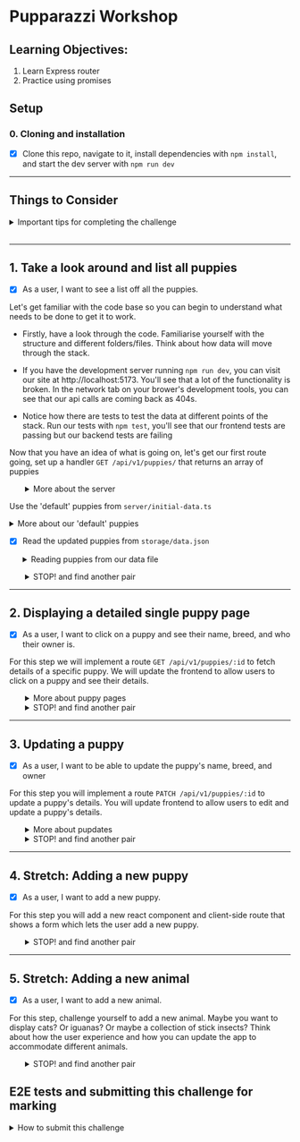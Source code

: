 # Pupparazzi Workshop

## Learning Objectives:

1. Learn Express router
2. Practice using promises

## Setup

### 0. Cloning and installation

- [x] Clone this repo, navigate to it, install dependencies with `npm install`, and start the dev server with `npm run dev`

---

## Things to Consider

<details>
  <summary>Important tips for completing the challenge</summary>

1. The order of routes is important. When your app is running, the first one that matches will be used. So if you have a `/:id` route before an `/edit` route, a request to `/edit` will choose the `/:id` route and the value of `req.params.id` will be `"edit"`.
1. There can only be one server response (e.g. `res.send()` or `res.json()`) per request. If you have multiple potential responses (like a success and an error response) make sure to write your logic so that the route responds appropriately.
1. Make sure to `JSON.parse` and `JSON.stringify` when reading/writing JSON data.
1. Don't forget to handle errors when your promises fail using `try { } catch (e) { }`
1. When in doubt check the [node `fs/promises` documentation](https://nodejs.org/api/fs.html#promises-api)
</details>
<br />

---

## 1. Take a look around and list all puppies

- [x] As a user, I want to see a list off all the puppies.

Let's get familiar with the code base so you can begin to understand what needs to be done to get it to work.

- Firstly, have a look through the code. Familiarise yourself with the structure and different folders/files. Think about how data will move through the stack.

- If you have the development server running `npm run dev`, you can visit our site at http://localhost:5173. You'll see that a lot of the functionality is broken. In the network tab on your brower's development tools, you can see that our api calls are coming back as 404s.

- Notice how there are tests to test the data at different points of the stack. Run our tests with `npm test`, you'll see that our frontend tests are passing but our backend tests are failing

Now that you have an idea of what is going on, let's get our first route going, set up a handler `GET /api/v1/puppies/` that returns an array of puppies

  <details style="padding-left: 2em">
    <summary>More about the server</summary>

Create a new file at `server/routes/puppies.ts`. We'll put all our puppy related routes in here.

In Express, we can group together routes that are related, like user routes or 'puppy' routes. We group them in what's called a "router". We can collect them together like this:

```js
import express from 'express'

const router = express.Router()
export default router
```

Then we'll add our root ('/') puppy route handler. For now, we'll just send an empty array:

```js
router.get('/', async (req, res) => {
  res.json([])
})
```

Now let's hook up the router. In `server/server.ts` we first import our router.

```js
import puppies from './routes/puppies.ts'
```

Then we integrate our new router with `server.use` which we can then pass
the prefix `/api/v1/puppies` we want to route from.

```js
// make sure you have this line to set up the JSON middleware
server.use(express.json())
server.use('/api/v1/puppies', puppies)
```

Start the server and go to http://localhost:5173/api/v1/puppies to see the JSON output

Now that we have our basic setup, let's load some actual puppies.

  </details>

Use the 'default' puppies from `server/initial-data.ts`

  <details>
    <summary>More about our 'default' puppies</summary>

Since `initial-data.ts` is part of our source code, we can `import` it. Notice the `export default` for the puppies data which allows us to import it.

In `store.ts` we have defined a function called `getPuppies`, that (for now) just returns your initial-data wrapped in a promise.

Now back in your puppy route handler, have it send this data instead of the empty array. You should now be able to see some puppies in the frontend.

```ts
import * as store from '../store.ts'

router.get('/', async (req, res) => {
  const data = await store.getPuppies()
  res.json(data)
})
```

Check for updates in your tests. One of our backend tests should be passing now. Take a look at the tests and try to understand why that one is passing and the others aren't.

And if you visit the browser now, you should be able to see our beautiful pups :)

  </details>

- [x] Read the updated puppies from `storage/data.json`

  <details>
    <summary>Reading puppies from our data file</summary>

  Since `initial-data.ts` is part of our source code, it won't change while the app is running.

  Instead we'll write out puppies to a file in `storage` called `data.json`

  We'll do this by updating the `getPuppies` function to use the file system.

  Use `readFile` from `node:fs/promises` to read the JSON file, and `JSON.parse(...)` to translate the string into a JavaScript object.

  If the file doesn't exist, `readFile` will throw a special error with the code `ENOENT`. We can check for this specific error and return our initial data as a fallback. For any other error we will re-`throw` it

  ```js
  try {
    const json = await fs.readFile(...)
    ...
  } catch (error: any) {
    if (error.code === 'ENOENT') {
      return initialData
    }

    throw error
  }
  ```

  When you've finished this, our route tests should pass.

  Create a JSON file in `./storage/data.json` and put some puppies in it, you can base it on what we export from `./initial-data.ts` but remember that JSON syntax is a little different, e.g. we have to have double-quotes around all our keys and trailing commas are illegal

  When you load up the website you should be able to see your new puppies instead of the defaults.

<details style="padding-left: 2em">
    <summary> STOP! and find another pair</summary>

    - After attempting this stage, stop and find another pair who has reached the same stage.
      Share your solutions and discuss any challenges faced.

</details>

---

## 2. Displaying a detailed single puppy page

- [x] As a user, I want to click on a puppy and see their name, breed, and who their owner is.

For this step we will implement a route `GET /api/v1/puppies/:id` to fetch details of a specific puppy. We will update the frontend to allow users to click on a puppy and see their details.

  <details style="padding-left: 2em">
    <summary>More about puppy pages</summary>

The frontend is set up for this, we just need to set up the API route that gets the data of a specific puppy using its unique identifier (id). So our API route needs to include the `/:id` parameter (more on this soon!).

For example: `GET /api/v1/puppies/1` will get a document that looks like this:

```json
{
  "id": 1,
  "name": "Fido",
  "owner": "Fred",
  "image": "/images/puppy1.jpg",
  "breed": "Labrador"
}
```

If you run `npm test`, you'll see the tests for "Reading a specific puppy" are red. That's great! Now let's make them green.

Write a function that gets an array of _all the puppies_ and then returns one with a matching ID if it
exists or undefined otherwise. You can probably re-use the function you wrote to get all the puppies previously

You can start with something like this:

```ts
import type { Puppy } from '../models/Puppy.ts'

async function getPuppyById(id: number): Promise<Puppy | undefined> {
 ...
}
```

You can either loop through the puppies or use [`array.find`](https://developer.mozilla.org/en-US/docs/Web/JavaScript/Reference/Global_Objects/Array/find)

Next, add a new route handler in [`puppies.ts`](./server/routes/puppies.ts) which uses a route param:

```js
router.get('/:id', async (req, res) => {
  const id = Number(req.params.id)
  console.log(id)
})
```

Using the `:` in route pattern like that means that `:id` is a path parameter, e.g. it will match `/api/v1/puppies/1` and req.params will look like this: `{ id: '1' }`

Use that `id` variable to call `getPuppyById`. If it resolves with a Puppy you can call `res.json(puppy)` but
if the it doesn't find one (i.e. `puppy` is `undefined`), the we should `res.sendStatus(404)` the HTTP Status code for [Not Found](https://developer.mozilla.org/en-US/docs/Web/HTTP/Status/404).

If everything went well, then the tests under "Reading a specific puppy" should be passing now

Hit `http://localhost:5173/api/v1/puppies/1` in Thunderclient (or your other favourite Rest API Client) and confirm that it's showing what you expect.

Visit the page at `http://localhost:5173/1` to confirm that the individual puppy view is working.

  </details>

<details style="padding-left: 2em">
    <summary> STOP! and find another pair</summary>

    - After attempting this stage, stop and find another pair who has reached the same stage.
      Share your solutions and discuss any challenges faced.

</details>

---

## 3. Updating a puppy

- [x] As a user, I want to be able to update the puppy's name, breed, and owner

For this step you will implement a route `PATCH /api/v1/puppies/:id` to update a puppy's details. You will update frontend to allow users to edit and update a puppy's details.

<details style="padding-left: 2em">
    <summary>More about pupdates</summary>

Visit `http://localhost:5173/2/edit` to see the edit form. This is already hooked up to our API to load the values.

We should already have a red test under 'editing puppies', so now let's make it green.

To save the updated puppy values, we need a new route at `PATCH /api/v1/puppies/:id`

First, we'll take care of the data-handling side of it.

```ts
import type { PuppyData } from '../models/Puppy.ts'

async function updatePuppy(id: number, data: PuppyData): Promise<void> {
  ...
}
```

In this function:

1. call `getPuppies()` to get the list of puppies
1. locate a puppy with the matching ID
1. update or replace that puppy in the array
1. Write the entire data object to a file in the `storage` folder (with `fs.writeFile`). We will call this file data.json. You don't have to explicitly create this file, the `writeFile` function will do it for you as long as the path is correct.

Now we'll add a route in [puppies.ts](./server/routes/puppies.ts):

```ts
router.patch('/:id', async (req, res) => {
  try {
    const id = Number(req.params.id)
    await store.updatePuppy(id, req.body)
    res.sendStatus(204)
  } catch (error) {
    console.error(error)
    res.sendStatus(500)
  }
})
```

The last of your tests should be passing now.

Load the website up in chrome and edit a puppy, observe how it makes changes in `data.json` and how the changes persist even if you stop and restart the server.

Commit, push and you could now submit your branch for the CP07 Trello ticket :)

  </details>

<details style="padding-left: 2em">
    <summary> STOP! and find another pair</summary>

    - After attempting this stage, stop and find another pair who has reached the same stage.
      Share your solutions and discuss any challenges faced.

</details>

---

## 4. Stretch: Adding a new puppy

- [x] As a user, I want to add a new puppy.

For this step you will add a new react component and client-side route that shows a form which lets the user add a new puppy.

<details style="padding-left: 2em">
    <summary> STOP! and find another pair</summary>

    - After attempting this stage, stop and find another pair who has reached the same stage.
      Share your solutions and discuss any challenges faced.

</details>

---

## 5. Stretch: Adding a new animal

- [x] As a user, I want to add a new animal.

For this step, challenge yourself to add a new animal. Maybe you want to display cats? Or iguanas? Or maybe a collection of stick insects? Think about how the user experience and how you can update the app to accommodate different animals.

<details style="padding-left: 2em">
    <summary> STOP! and find another pair</summary>

    - After attempting this stage, stop and find another pair who has reached the same stage.
      Share your solutions and discuss any challenges faced.

</details>

## E2E tests and submitting this challenge for marking

<details>
  <summary>How to submit this challenge</summary>

This challenge can be used for the following assessments:

- WD01: Build an HTTP server with a restful JSON API

This challenge ships with some end-to-end tests written in playwright, if you are submitting this
challenge to complete an NZQA requirement, please make sure these tests are passing _before_ you submit.

## Read this short guide on [how to run them](./doc/end-to-end-testing.md).

[Provide feedback on this repo](https://docs.google.com/forms/d/e/1FAIpQLSfw4FGdWkLwMLlUaNQ8FtP2CTJdGDUv6Xoxrh19zIrJSkvT4Q/viewform?usp=pp_url&entry.1958421517=pupparazzi)
